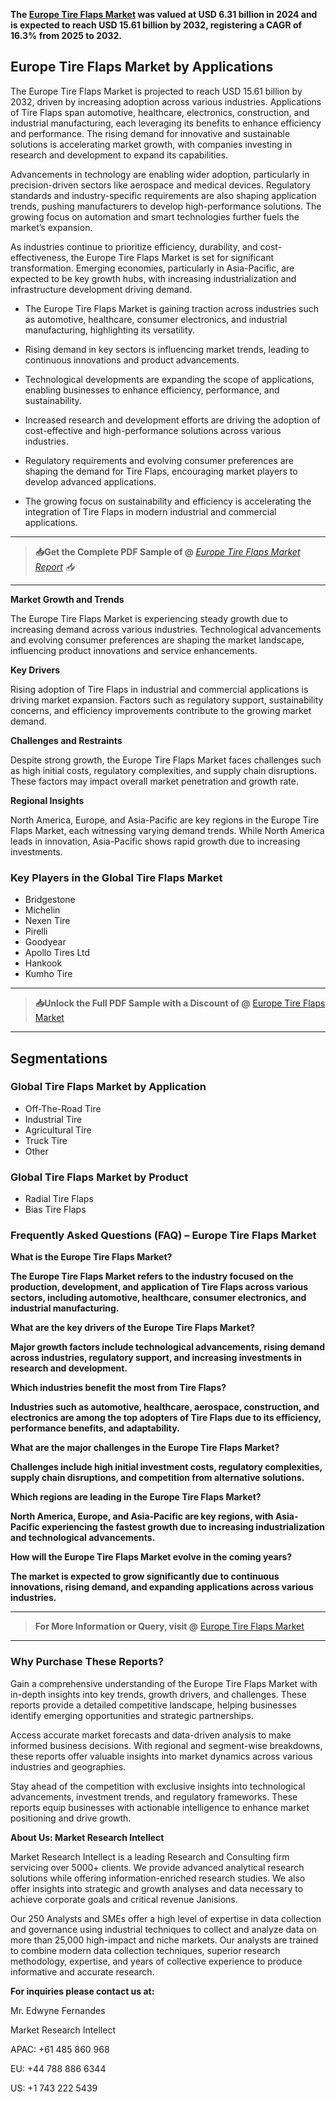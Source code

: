 <p><strong>The <a href="https://www.marketresearchintellect.com/download-sample/?rid=469300&amp;utm_source=Pulse-April-Europe&amp;utm_medium=852">Europe Tire Flaps Market</a> was valued at USD 6.31 billion in 2024 and is expected to reach USD 15.61 billion by 2032, registering a CAGR of 16.3% from 2025 to 2032.</strong></p><h2>Europe Tire Flaps Market by Applications&nbsp;</h2><p><p>The Europe Tire Flaps Market is projected to reach USD 15.61 billion by 2032, driven by increasing adoption across various industries. Applications of Tire Flaps span automotive, healthcare, electronics, construction, and industrial manufacturing, each leveraging its benefits to enhance efficiency and performance. The rising demand for innovative and sustainable solutions is accelerating market growth, with companies investing in research and development to expand its capabilities.</p><p>Advancements in technology are enabling wider adoption, particularly in precision-driven sectors like aerospace and medical devices. Regulatory standards and industry-specific requirements are also shaping application trends, pushing manufacturers to develop high-performance solutions. The growing focus on automation and smart technologies further fuels the market&rsquo;s expansion.</p><p>As industries continue to prioritize efficiency, durability, and cost-effectiveness, the Europe Tire Flaps Market is set for significant transformation. Emerging economies, particularly in Asia-Pacific, are expected to be key growth hubs, with increasing industrialization and infrastructure development driving demand.</p></p><ul><li><p>The Europe Tire Flaps Market is gaining traction across industries such as automotive, healthcare, consumer electronics, and industrial manufacturing, highlighting its versatility.</p></li><li><p>Rising demand in key sectors is influencing market trends, leading to continuous innovations and product advancements.</p></li><li><p>Technological developments are expanding the scope of applications, enabling businesses to enhance efficiency, performance, and sustainability.</p></li><li><p>Increased research and development efforts are driving the adoption of cost-effective and high-performance solutions across various industries.</p></li><li><p>Regulatory requirements and evolving consumer preferences are shaping the demand for Tire Flaps, encouraging market players to develop advanced applications.</p></li><li><p>The growing focus on sustainability and efficiency is accelerating the integration of Tire Flaps in modern industrial and commercial applications.</p></li></ul><hr /><blockquote><p><strong><span class="font-[700]">📥Get the Complete PDF Sample of @ </span></strong><em><span class="font-[700]"><a href="https://www.marketresearchintellect.com/download-sample/?rid=469300&amp;utm_source=Pulse-April-Europe&amp;utm_medium=852" target="_blank" data-tracking-control-name="article-ssr-frontend-pulse_little-text-block" data-tracking-will-navigate="" data-test-link="">Europe Tire Flaps Market Report</a>&nbsp;📥</span></em></p></blockquote><hr /><p class="" data-start="77" data-end="360"><strong data-start="77" data-end="105">Market Growth and Trends</strong></p><p class="" data-start="77" data-end="360">The Europe Tire Flaps Market is experiencing steady growth due to increasing demand across various industries. Technological advancements and evolving consumer preferences are shaping the market landscape, influencing product innovations and service enhancements.</p><p class="" data-start="362" data-end="606"><strong data-start="362" data-end="377">Key Drivers</strong></p><p class="" data-start="362" data-end="606">Rising adoption of Tire Flaps in industrial and commercial applications is driving market expansion. Factors such as regulatory support, sustainability concerns, and efficiency improvements contribute to the growing market demand.</p><p class="" data-start="608" data-end="849"><strong data-start="608" data-end="637">Challenges and Restraints</strong></p><p class="" data-start="608" data-end="849">Despite strong growth, the Europe Tire Flaps Market faces challenges such as high initial costs, regulatory complexities, and supply chain disruptions. These factors may impact overall market penetration and growth rate.</p><p class="" data-start="851" data-end="1095"><strong data-start="851" data-end="872">Regional Insights</strong></p><p class="" data-start="851" data-end="1095">North America, Europe, and Asia-Pacific are key regions in the Europe Tire Flaps Market, each witnessing varying demand trends. While North America leads in innovation, Asia-Pacific shows rapid growth due to increasing investments.</p><p><h3>Key Players in the Global Tire Flaps Market </h3><ul><li>Bridgestone</li><li>Michelin</li><li>Nexen Tire</li><li>Pirelli</li><li>Goodyear</li><li>Apollo Tires Ltd</li><li>Hankook</li><li>Kumho Tire</li></ul></p><hr /><blockquote><p><strong>📥Unlock the Full PDF Sample with a Discount of @</strong> <a href="https://www.marketresearchintellect.com/ask-for-discount/?rid=469300&amp;utm_source=Pulse-April-Europe&amp;utm_medium=852">Europe Tire Flaps Market</a></p></blockquote><hr /><p><h2>Segmentations</h2><h3>Global Tire Flaps Market by Application</h3><ul><li>Off-The-Road Tire</li><li>Industrial Tire</li><li>Agricultural Tire</li><li>Truck Tire</li><li>Other</li></ul><h3>Global Tire Flaps Market by Product</h3><ul><li>Radial Tire Flaps</li><li>Bias Tire Flaps</li></ul></p><h3><strong>Frequently Asked Questions (FAQ) &ndash; Europe Tire Flaps Market</strong></h3><p><strong>What is the Europe Tire Flaps Market?</strong></p><p><strong>The Europe Tire Flaps Market refers to the industry focused on the production, development, and application of Tire Flaps across various sectors, including automotive, healthcare, consumer electronics, and industrial manufacturing.</strong></p><p><strong>What are the key drivers of the Europe Tire Flaps Market?</strong></p><p><strong>Major growth factors include technological advancements, rising demand across industries, regulatory support, and increasing investments in research and development.</strong></p><p><strong>Which industries benefit the most from Tire Flaps?</strong></p><p><strong>Industries such as automotive, healthcare, aerospace, construction, and electronics are among the top adopters of Tire Flaps due to its efficiency, performance benefits, and adaptability.</strong></p><p><strong>What are the major challenges in the Europe Tire Flaps Market?</strong></p><p><strong>Challenges include high initial investment costs, regulatory complexities, supply chain disruptions, and competition from alternative solutions.</strong></p><p><strong>Which regions are leading in the Europe Tire Flaps Market?</strong></p><p><strong>North America, Europe, and Asia-Pacific are key regions, with Asia-Pacific experiencing the fastest growth due to increasing industrialization and technological advancements.</strong></p><p><strong>How will the Europe Tire Flaps Market evolve in the coming years?</strong></p><p><strong>The market is expected to grow significantly due to continuous innovations, rising demand, and expanding applications across various industries.</strong></p><hr /><blockquote><p><span class="font-[700]"><strong>For More Information or Query, visit&nbsp;@</strong>&nbsp;</span><span class="font-[700]"><a href="https://www.marketresearchintellect.com/product/global-tire-flaps-market-size-and-forecast/?utm_source=Linkedin&utm_medium=852" target="_blank" data-tracking-control-name="article-ssr-frontend-pulse_little-text-block" data-tracking-will-navigate="" data-test-link="">Europe Tire Flaps Market</a></span></p></blockquote><hr /><h3><strong data-start="0" data-end="31">Why Purchase These Reports?</strong></h3><p class="" data-start="35" data-end="297">Gain a comprehensive understanding of the Europe Tire Flaps Market with in-depth insights into key trends, growth drivers, and challenges. These reports provide a detailed competitive landscape, helping businesses identify emerging opportunities and strategic partnerships.</p><p class="" data-start="299" data-end="540">Access accurate market forecasts and data-driven analysis to make informed business decisions. With regional and segment-wise breakdowns, these reports offer valuable insights into market dynamics across various industries and geographies.</p><p class="" data-start="542" data-end="784">Stay ahead of the competition with exclusive insights into technological advancements, investment trends, and regulatory frameworks. These reports equip businesses with actionable intelligence to enhance market positioning and drive growth.</p><p><strong><span class="font-[700]">About Us: Market Research Intellect</span></strong></p><p><span class="">Market Research Intellect is a leading Research and Consulting firm servicing over 5000+ clients. We provide advanced analytical research solutions while offering information-enriched research studies.&nbsp;</span>We also offer insights into strategic and growth analyses and data necessary to achieve corporate goals and critical revenue Janisions.</p><p><span class="">Our 250 Analysts and SMEs offer a high level of expertise in data collection and governance using industrial techniques to collect and analyze data on more than 25,000 high-impact and niche markets. Our analysts are trained to combine modern data collection techniques, superior research methodology, expertise, and years of collective experience to produce informative and accurate research.</span></p><p><strong>For inquiries please contact us at:</strong></p><p>Mr. Edwyne Fernandes</p><p>Market Research Intellect</p><p>APAC: +61 485 860 968</p><p>EU: +44 788 886 6344</p><p>US: +1 743 222 5439</p>